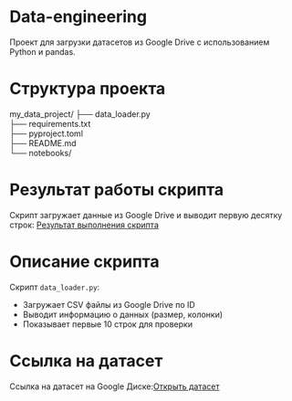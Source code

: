 # Data-engineering
Проект для загрузки датасетов из Google Drive с использованием Python и pandas.

# Структура проекта
my_data_project/
├── data_loader.py          
├── requirements.txt        
├── pyproject.toml       
├── README.md             
└── notebooks/             


# Результат работы скрипта

Скрипт загружает данные из Google Drive и выводит первую десятку строк:
[Результат выполнения скрипта](<img width="1187" height="558" alt="image" src="https://github.com/user-attachments/assets/55595450-176b-4c27-83fa-1aefc11b2133" />)

# Описание скрипта

Скрипт `data_loader.py`:
- Загружает CSV файлы из Google Drive по ID
- Выводит информацию о данных (размер, колонки)
- Показывает первые 10 строк для проверки

# Ссылка на датасет
Ссылка на датасет на Google Диске:[Открыть датасет](https://drive.google.com/drive/folders/17_n1YnmEWkbr0EwFk1wTnYzYauQCbaod?hl=ru)
